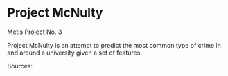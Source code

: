 # Project McNulty
Metis Project No. 3

Project McNulty is an attempt to predict the most common type of crime in and around a university given a set of features.

Sources:
